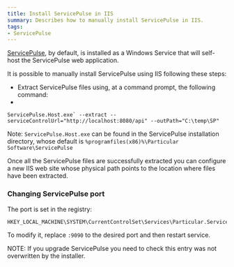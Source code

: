 ```yaml
---
title: Install ServicePulse in IIS
summary: Describes how to manually install ServicePulse in IIS.
tags:
- ServicePulse
---
```


[ServicePulse](introduction-and-installing-servicepulse.md), by default, is installed as a Windows Service that will self-host the ServicePulse web application.

It is possible to manually install ServicePulse using IIS following these steps:

* Extract ServicePulse files using, at a command prompt, the following command:
* 
```
ServicePulse.Host.exe` --extract --serviceControlUrl="http://localhost:8080/api" --outPath="C:\temp\SP"
```

Note: `ServicePulse.Host.exe` can be found in the ServicePulse installation directory, whose default is `%programfiles(x86)%\Particular Software\ServicePulse`

Once all the ServicePulse files are successfully extracted you can configure a new IIS web site whose physical path points to the location where files have been extracted.

### Changing ServicePulse port

The port is set in the registry:
 
    HKEY_LOCAL_MACHINE\SYSTEM\CurrentControlSet\Services\Particular.ServicePulse\imagepath 

To modify it, replace `:9090` to the desired port and then restart service.

NOTE: If you upgrade ServicePulse you need to check this entry was not overwritten by the installer.